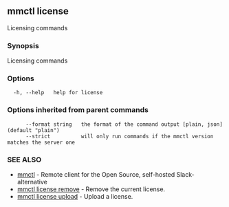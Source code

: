 ## mmctl license

Licensing commands

### Synopsis

Licensing commands

### Options

```
  -h, --help   help for license
```

### Options inherited from parent commands

```
      --format string   the format of the command output [plain, json] (default "plain")
      --strict          will only run commands if the mmctl version matches the server one
```

### SEE ALSO

* [mmctl](mmctl.md)	 - Remote client for the Open Source, self-hosted Slack-alternative
* [mmctl license remove](mmctl_license_remove.md)	 - Remove the current license.
* [mmctl license upload](mmctl_license_upload.md)	 - Upload a license.


